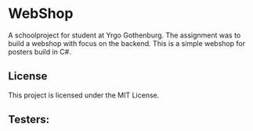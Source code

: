 # WebShop
A schoolproject for student at Yrgo Gothenburg. The assignment was to build a webshop with focus on the backend. 
This is a simple webshop for posters build in C#. 

## License
This project is licensed under the MIT License.

## Testers:


